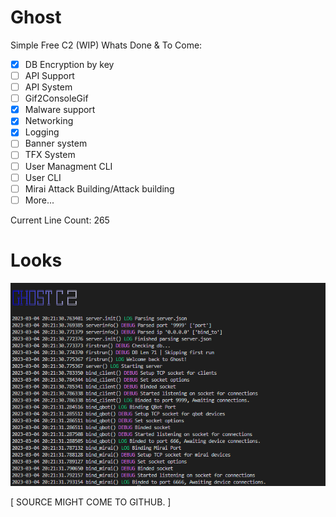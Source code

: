 # Ghost
Simple Free C2 (WIP) 
Whats Done & To Come:
- [x] DB Encryption by key
- [ ] API Support
- [ ] API System
- [ ] Gif2ConsoleGif
- [x] Malware support
- [x] Networking
- [x] Logging
- [ ] Banner system
- [ ] TFX System
- [ ] User Managment CLI
- [ ] User CLI
- [ ] Mirai Attack Building/Attack building
- [ ] More...

Current Line Count: 265
# Looks
![DevImage](https://raw.githubusercontent.com/N0B0DY7198/Ghost/main/indev_new.png)

[     SOURCE MIGHT COME TO GITHUB.    ]
